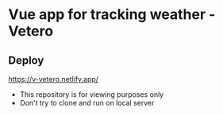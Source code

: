 # Vue app for tracking weather - Vetero

## Deploy

https://v-vetero.netlify.app/

- This repository is for viewing purposes only
- Don't try to clone and run on local server




